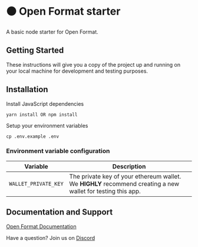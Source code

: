 # ⚫️ Open Format starter

A basic node starter for Open Format.

## Getting Started

These instructions will give you a copy of the project up and running on your local machine for development and testing purposes.

## Installation

Install JavaScript dependencies

```
yarn install OR npm install
```

Setup your environment variables

```
cp .env.example .env
```

### Environment variable configuration

| Variable             | Description                                                                                                  |
| -------------------- | ------------------------------------------------------------------------------------------------------------ |
| `WALLET_PRIVATE_KEY` | The private key of your ethereum wallet. We **HIGHLY** recommend creating a new wallet for testing this app. |

## Documentation and Support

[Open Format Documentation](https://docs.openformat.simpleweb.co.uk/)

Have a question? Join us on [Discord](https://discord.gg/vmQMTcPmGU)
